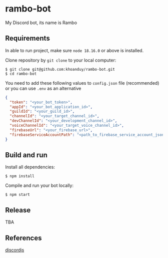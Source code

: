 # rambo-bot
My Discord bot, its name is Rambo

## Requirements
In able to run project, make sure `node 18.16.0` or above is installed.

Clone repository by `git clone` to your local computer:
```shell script
$ git clone git@github.com:khoanduy/rambo-bot.git
$ cd rambo-bot
```

You need to add these following values to `config.json` file (recommended) or you can use `.env` as an alternative
```json
{
  "token": "<your_bot_token>",
  "appId": "<your_bot_application_id>",
  "guildId": "<your_guild_id>",
  "channelId": "<your_target_channel_id>",
  "devChannelId": "<your_development_channel_id>",
  "voiceChannelId": "<your_target_voice_channel_id>",
  "firebaseUrl": "<your_firebase_url>",
  "firebaseServiceAccountPath": "<path_to_firebase_service_account_json_file>"
}
```

## Build and run
Install all dependencies:
```shell script
$ npm install
```
Compile and run your bot locally:
```shell script
$ npm start
```

## Release
TBA

## References
[discordjs](https://discordjs.guide)
